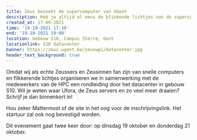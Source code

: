 ```yaml
---
title: Zeus bezoekt de supercomputer van UGent
description: Heb je altijd al eens de blinkende lichtjes van de supercomputer in het datacenter van dichtbij willen zien? Dit is je kans!
created_at: 17-09-2021
time: '19-10-2021 17:30'
end: '19-10-2021 19:00'
location: Gebouw S10, Campus Sterre, Gent
locationlink: S10 datacenter
banner: https://zeus.ugent.be/zeuswpi/datacenter.jpg
header_text_background: true
---
```


Omdat wij als echte Zeussers en Zeusinnen fan zijn van snelle computers en flikkerende lichtjes organiseren we in samenwerking met de medewerkers van de HPC een rondleiding door het datacenter in gebouw S10. Wil je weten waar Ufora, de Zeus servers en zo veel meer draaien? Schrijf je dan binnenkort in!

Hou zeker Mattermost of de site in het oog voor de inschrijvingslink. Het startuur zal ook nog bevestigd worden.

Dit evenement gaat twee keer door: op dinsdag 19 oktober en donderdag 21 oktober.
